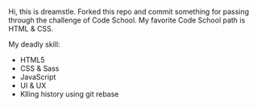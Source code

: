 Hi, this is dreamstle.
Forked this repo and commit something for passing through the challenge of Code School.
My favorite Code School path is HTML & CSS.

My deadly skill:
* HTML5
* CSS & Sass
* JavaScript
* UI & UX
* Klling history using git rebase
